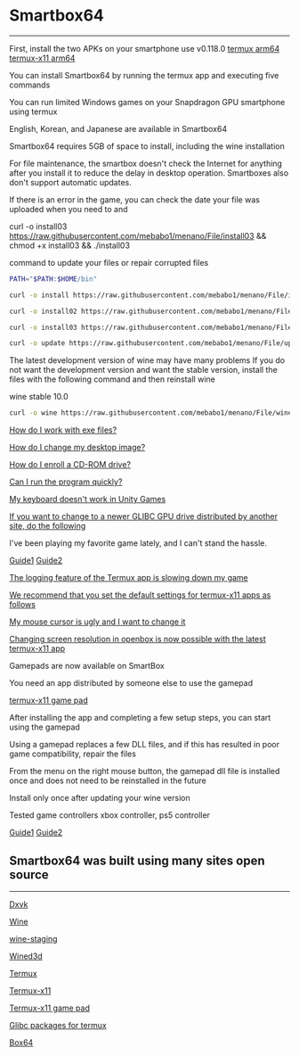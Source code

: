 # Smartbox64
---------------------------

First, install the two APKs on your smartphone use v0.118.0 [termux arm64](https://github.com/termux/termux-app) [termux-x11 arm64](https://github.com/termux/termux-x11)

You can install Smartbox64 by running the termux app and executing five commands

You can run limited Windows games on your Snapdragon GPU smartphone using termux

English, Korean, and Japanese are available in Smartbox64

Smartbox64 requires 5GB of space to install, including the wine installation 

For file maintenance, the smartbox doesn't check the Internet for anything after you install it to reduce the delay in desktop operation.
Smartboxes also don't support automatic updates.

If there is an error in the game, you can check the date your file was uploaded when you need to and

curl -o install03 https://raw.githubusercontent.com/mebabo1/menano/File/install03 && chmod +x install03 && ./install03

command to update your files or repair corrupted files


```sh
PATH="$PATH:$HOME/bin"
```
```sh
curl -o install https://raw.githubusercontent.com/mebabo1/menano/File/install && chmod +x install && ./install
```
```sh
curl -o install02 https://raw.githubusercontent.com/mebabo1/menano/File/install02 && chmod +x install02 && ./install02
```
```sh
curl -o install03 https://raw.githubusercontent.com/mebabo1/menano/File/install03 && chmod +x install03 && ./install03
```
```sh
curl -o update https://raw.githubusercontent.com/mebabo1/menano/File/update && chmod +x update && ./update
```
The latest development version of wine may have many problems
If you do not want the development version and want the stable version, install the files with the following command and then reinstall wine

wine stable 10.0
```sh
curl -o wine https://raw.githubusercontent.com/mebabo1/menano/File/wine && chmod +x wine && ./wine
```


[How do I work with exe files?](https://youtu.be/2_HRNpfYb4E?si=xfyPsoTDXvwhWlmM)

[How do I change my desktop image?](https://youtu.be/37OT0TS5n1Q?si=XWKP_RtksVkA_rUs)

[How do I enroll a CD-ROM drive?](https://youtu.be/-RGOKmRupRw?si=AqYzyfw9uGhoIwK4)

[Can I run the program quickly?](https://youtu.be/nofblx0pbA0?si=DT0d13iLas9IFel1)

[My keyboard doesn't work in Unity Games](https://youtu.be/3-Gvppin1wk?si=GJ6l86YN0kyBKv7L)

[If you want to change to a newer GLIBC GPU drive distributed by another site, do the following](https://youtu.be/MAQRe2DCh3I?si=DFaQ812HYG620Jly)

I've been playing my favorite game lately, and I can't stand the hassle.

[Guide1](https://youtu.be/zkExc3zT42w?si=rCkb0e-UxmX8E5_R)
[Guide2](https://youtu.be/ferTypykBg4?si=mMJ1DN7hnw0_z0bN)

[The logging feature of the Termux app is slowing down my game](https://youtu.be/ngjYrhapfbE?si=xbu0VEFElgX5a5-A)

[We recommend that you set the default settings for termux-x11 apps as follows](https://youtu.be/bc4qL2jcHq4?si=qIpY-HFm2kjEFACW)

[My mouse cursor is ugly and I want to change it](https://youtu.be/b-hP879cKaE?si=IVLFYCPxWaYzNDcn)

[Changing screen resolution in openbox is now possible with the latest termux-x11 app](https://youtu.be/Ybe_ronblBU?si=4m2AIqjGO0N3--gy)

Gamepads are now available on SmartBox

You need an app distributed by someone else to use the gamepad

[termux-x11 game pad](https://github.com/moio9/termux-x11-extra/releases)

After installing the app and completing a few setup steps, you can start using the gamepad

Using a gamepad replaces a few DLL files, and if this has resulted in poor game compatibility, repair the files

From the menu on the right mouse button, the gamepad dll file is installed once and does not need to be reinstalled in the future

Install only once after updating your wine version

Tested game controllers
xbox controller, ps5 controller

[Guide1](https://youtu.be/3VpoA9ej980?si=pMMds-13z6x55Z0H)
[Guide2](https://youtu.be/oEqhKcIRaT0?si=duhX_y2Zo0d34bIf)

## Smartbox64 was built using many sites open source
---------------------------
[Dxvk](https://github.com/doitsujin/dxvk)

[Wine](https://github.com/airidosas252/Wine-Builds)

[wine-staging](https://github.com/ar37-rs/xow64-wine)

[Wined3d](https://fdossena.com/?p=wined3d/index.frag)

[Termux](https://github.com/termux/termux-app)

[Termux-x11](https://github.com/termux/termux-x11/blob/master/README.md#running-graphical-applications)

[Termux-x11 game pad](https://github.com/moio9)

[Glibc packages for termux](https://github.com/termux-pacman/glibc-packages)

[Box64](https://github.com/ptitSeb/box64)
